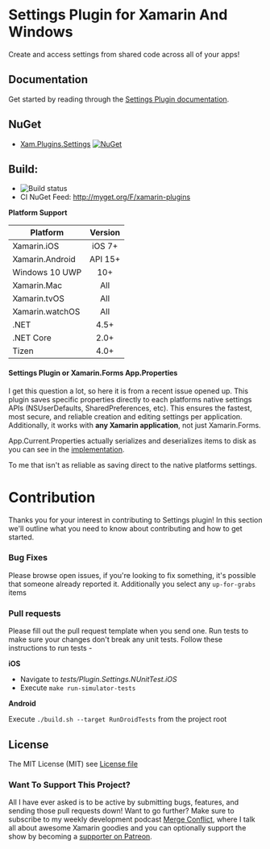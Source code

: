 # Settings Plugin for Xamarin And Windows

Create and access settings from shared code across all of your apps!

## Documentation
Get started by reading through the [Settings Plugin documentation](https://jamesmontemagno.github.io/SettingsPlugin/).

## NuGet
* [Xam.Plugins.Settings](http://www.nuget.org/packages/Xam.Plugins.Settings) [![NuGet](https://img.shields.io/nuget/v/Xam.Plugins.Settings.svg?label=NuGet)](https://www.nuget.org/packages/Xam.Plugins.Settings)

## Build: 
* ![Build status](https://jamesmontemagno.visualstudio.com/_apis/public/build/definitions/6b79a378-ddd6-4e31-98ac-a12fcd68644c/14/badge)
* CI NuGet Feed: http://myget.org/F/xamarin-plugins

**Platform Support**

|Platform|Version|
| ------------------- | :-----------: |
|Xamarin.iOS|iOS 7+|
|Xamarin.Android|API 15+|
|Windows 10 UWP|10+|
|Xamarin.Mac|All|
|Xamarin.tvOS|All|
|Xamarin.watchOS|All|
|.NET|4.5+|
|.NET Core|2.0+|
|Tizen|4.0+|


#### Settings Plugin or Xamarin.Forms App.Properties
I get this question a lot, so here it is from a recent issue opened up. This plugin saves specific properties directly to each platforms native settings APIs (NSUserDefaults, SharedPreferences, etc). This ensures the fastest, most secure, and reliable creation and editing settings per application. Additionally, it works with **any Xamarin application**, not just Xamarin.Forms.

App.Current.Properties actually serializes and deserializes items to disk as you can see in the [implementation](https://github.com/xamarin/Xamarin.Forms/blob/e6d5186c8acbf37b877c7ca3c77a378352a3743d/Xamarin.Forms.Platform.iOS/Deserializer.cs).

To me that isn't as reliable as saving direct to the native platforms settings.

# Contribution

Thanks you for your interest in contributing to Settings plugin! In this section we'll outline what you need to know about contributing and how to get started.

### Bug Fixes
Please browse open issues, if you're looking to fix something, it's possible that someone already reported it. Additionally you select any `up-for-grabs` items

### Pull requests
Please fill out the pull request template when you send one.
Run tests to make sure your changes don't break any unit tests. Follow these instructions to run tests - 

**iOS**
- Navigate to _tests/Plugin.Settings.NUnitTest.iOS_
- Execute `make run-simulator-tests`

**Android**

Execute `./build.sh --target RunDroidTests` from the project root

## License
The MIT License (MIT) see [License file](LICENSE)

### Want To Support This Project?
All I have ever asked is to be active by submitting bugs, features, and sending those pull requests down! Want to go further? Make sure to subscribe to my weekly development podcast [Merge Conflict](http://mergeconflict.fm), where I talk all about awesome Xamarin goodies and you can optionally support the show by becoming a [supporter on Patreon](https://www.patreon.com/mergeconflictfm).
